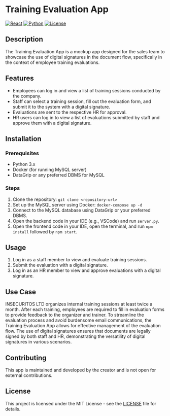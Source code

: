 # Training Evaluation App

[![React](https://img.shields.io/badge/React-16.13.1-blue.svg)](https://reactjs.org/)
[![Python](https://img.shields.io/badge/Python-3.x-green.svg)](https://www.python.org/)
[![License](https://img.shields.io/badge/license-MIT-green.svg)](https://opensource.org/licenses/MIT)

## Description

The Training Evaluation App is a mockup app designed for the sales team to showcase the use of digital signatures in the document flow, specifically in the context of employee training evaluations.

## Features

- Employees can log in and view a list of training sessions conducted by the company.
- Staff can select a training session, fill out the evaluation form, and submit it to the system with a digital signature.
- Evaluations are sent to the respective HR for approval.
- HR users can log in to view a list of evaluations submitted by staff and approve them with a digital signature.

## Installation

### Prerequisites

- Python 3.x
- Docker (for running MySQL server)
- DataGrip or any preferred DBMS for MySQL

### Steps

1. Clone the repository: `git clone <repository-url>`
2. Set up the MySQL server using Docker: `docker-compose up -d`
3. Connect to the MySQL database using DataGrip or your preferred DBMS.
4. Open the backend code in your IDE (e.g., VSCode) and run `server.py`.
5. Open the frontend code in your IDE, open the terminal, and run `npm install` followed by `npm start`.

## Usage

1. Log in as a staff member to view and evaluate training sessions.
2. Submit the evaluation with a digital signature.
3. Log in as an HR member to view and approve evaluations with a digital signature.

## Use Case

INSECURITOS LTD organizes internal training sessions at least twice a month. After each training, employees are required to fill in evaluation forms to provide feedback to the organizer and trainer. To streamline the evaluation process and avoid burdensome email communications, the Training Evaluation App allows for effective management of the evaluation flow. The use of digital signatures ensures that documents are legally signed by both staff and HR, demonstrating the versatility of digital signatures in various scenarios.

## Contributing

This app is maintained and developed by the creator and is not open for external contributions.

## License

This project is licensed under the MIT License - see the [LICENSE](LICENSE) file for details.
